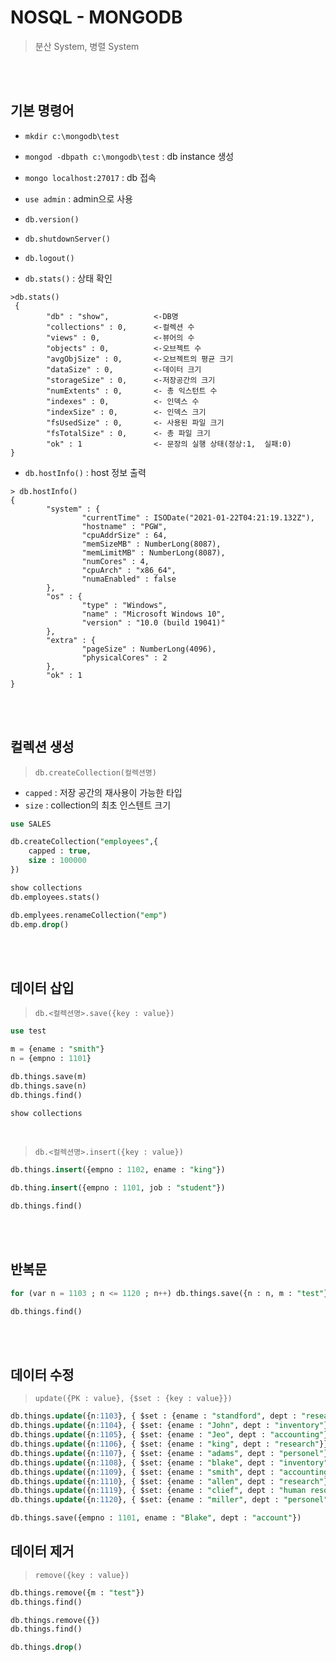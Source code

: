 # NOSQL - MONGODB

> 분산 System, 병렬 System

<br/>

<br/>

## 기본 명령어

- `mkdir c:\mongodb\test`
- `mongod -dbpath c:\mongodb\test` : db instance 생성
- `mongo localhost:27017` : db 접속

- `use admin` : admin으로 사용
- `db.version()`
- `db.shutdownServer()`

- `db.logout()`

- `db.stats()` : 상태 확인

```shell
>db.stats()
 {
        "db" : "show",          <-DB명
        "collections" : 0,      <-컬렉션 수
        "views" : 0,            <-뷰어의 수
        "objects" : 0,          <-오브젝트 수
        "avgObjSize" : 0,       <-오브젝트의 평균 크기
        "dataSize" : 0,         <-데이터 크기
        "storageSize" : 0,      <-저장공간의 크기
        "numExtents" : 0,       <- 총 익스턴트 수
        "indexes" : 0,          <- 인덱스 수
        "indexSize" : 0,        <- 인덱스 크기
        "fsUsedSize" : 0,       <- 사용된 파일 크기
        "fsTotalSize" : 0,      <- 총 파일 크기
        "ok" : 1                <- 문장의 실행 상태(정상:1,  실패:0) 
}
```

- `db.hostInfo()` : host 정보 출력

```shell
> db.hostInfo()
{
        "system" : {
                "currentTime" : ISODate("2021-01-22T04:21:19.132Z"),
                "hostname" : "PGW",
                "cpuAddrSize" : 64,
                "memSizeMB" : NumberLong(8087),
                "memLimitMB" : NumberLong(8087),
                "numCores" : 4,
                "cpuArch" : "x86_64",
                "numaEnabled" : false
        },
        "os" : {
                "type" : "Windows",
                "name" : "Microsoft Windows 10",
                "version" : "10.0 (build 19041)"
        },
        "extra" : {
                "pageSize" : NumberLong(4096),
                "physicalCores" : 2
        },
        "ok" : 1
}
```

<br/>

<br/>

## 컬렉션 생성

>  `db.createCollection(컬렉션명)`

- `capped` : 저장 공간의 재사용이 가능한 타입
- `size` : collection의 최초 인스텐트 크기

```sql
use SALES

db.createCollection("employees",{
	capped : true,
	size : 100000
})

show collections
db.employees.stats()

db.emplyees.renameCollection("emp")
db.emp.drop()
```

<br/>

<br/>

## 데이터 삽입

> `db.<컬렉션명>.save({key : value})`

```sql
use test

m = {ename : "smith"}
n = {empno : 1101}

db.things.save(m)
db.things.save(n)
db.things.find()

show collections
```

<br/>

> `db.<컬렉션명>.insert({key : value})`

```sql
db.things.insert({empno : 1102, ename : "king"})

db.thing.insert({empno : 1101, job : "student"})

db.things.find()
```

<br/>

<br/>

## 반복문

```sql
for (var n = 1103 ; n <= 1120 ; n++) db.things.save({n : n, m : "test"})

db.things.find()
```

<br/>

<br/>

## 데이터 수정

> `update({PK : value}, {$set : {key : value}})`

```sql
db.things.update({n:1103}, { $set : {ename : "standford", dept : "research"}})
db.things.update({n:1104}, { $set: {ename : "John", dept : "inventory"}})
db.things.update({n:1105}, { $set: {ename : "Jeo", dept : "accounting"}})
db.things.update({n:1106}, { $set: {ename : "king", dept : "research"}})
db.things.update({n:1107}, { $set: {ename : "adams", dept : "personel"}})
db.things.update({n:1108}, { $set: {ename : "blake", dept : "inventory"}})
db.things.update({n:1109}, { $set: {ename : "smith", dept : "accounting"}})
db.things.update({n:1110}, { $set: {ename : "allen", dept : "research"}})
db.things.update({n:1119}, { $set: {ename : "clief", dept : "human resource"}})
db.things.update({n:1120}, { $set: {ename : "miller", dept : "personel"}})

db.things.save({empno : 1101, ename : "Blake", dept : "account"})
```





## 데이터 제거

> `remove({key : value})`

```sql
db.things.remove({m : "test"})
db.things.find()

db.things.remove({})
db.things.find()

db.things.drop()
```

